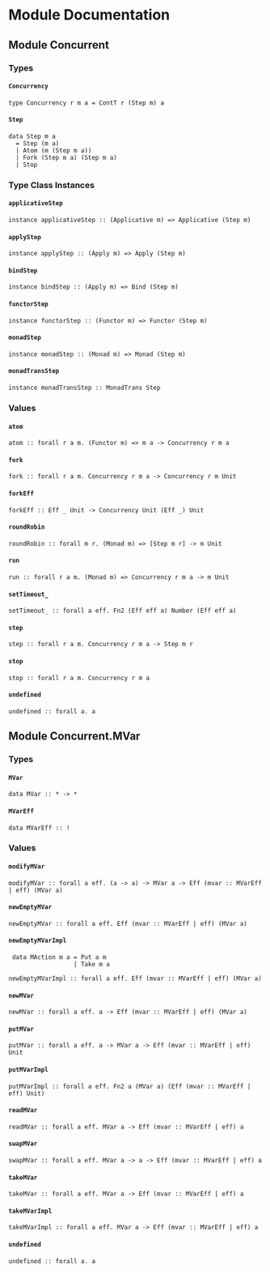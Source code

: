 # Module Documentation

## Module Concurrent

### Types

#### `Concurrency`

    type Concurrency r m a = ContT r (Step m) a

#### `Step`

    data Step m a
      = Step (m a)
      | Atom (m (Step m a))
      | Fork (Step m a) (Step m a)
      | Stop 


### Type Class Instances

#### `applicativeStep`

    instance applicativeStep :: (Applicative m) => Applicative (Step m)

#### `applyStep`

    instance applyStep :: (Apply m) => Apply (Step m)

#### `bindStep`

    instance bindStep :: (Apply m) => Bind (Step m)

#### `functorStep`

    instance functorStep :: (Functor m) => Functor (Step m)

#### `monadStep`

    instance monadStep :: (Monad m) => Monad (Step m)

#### `monadTransStep`

    instance monadTransStep :: MonadTrans Step


### Values

#### `atom`

    atom :: forall r a m. (Functor m) => m a -> Concurrency r m a

#### `fork`

    fork :: forall r a m. Concurrency r m a -> Concurrency r m Unit

#### `forkEff`

    forkEff :: Eff _ Unit -> Concurrency Unit (Eff _) Unit

#### `roundRobin`

    roundRobin :: forall m r. (Monad m) => [Step m r] -> m Unit

#### `run`

    run :: forall r a m. (Monad m) => Concurrency r m a -> m Unit

#### `setTimeout_`

    setTimeout_ :: forall a eff. Fn2 (Eff eff a) Number (Eff eff a)

#### `step`

    step :: forall r a m. Concurrency r m a -> Step m r

#### `stop`

    stop :: forall r a m. Concurrency r m a

#### `undefined`

    undefined :: forall a. a


## Module Concurrent.MVar

### Types

#### `MVar`

    data MVar :: * -> *

#### `MVarEff`

    data MVarEff :: !


### Values

#### `modifyMVar`

    modifyMVar :: forall a eff. (a -> a) -> MVar a -> Eff (mvar :: MVarEff | eff) (MVar a)

#### `newEmptyMVar`

    newEmptyMVar :: forall a eff. Eff (mvar :: MVarEff | eff) (MVar a)

#### `newEmptyMVarImpl`

     data MAction m a = Put a m
                      | Take m a

    newEmptyMVarImpl :: forall a eff. Eff (mvar :: MVarEff | eff) (MVar a)

#### `newMVar`

    newMVar :: forall a eff. a -> Eff (mvar :: MVarEff | eff) (MVar a)

#### `putMVar`

    putMVar :: forall a eff. a -> MVar a -> Eff (mvar :: MVarEff | eff) Unit

#### `putMVarImpl`

    putMVarImpl :: forall a eff. Fn2 a (MVar a) (Eff (mvar :: MVarEff | eff) Unit)

#### `readMVar`

    readMVar :: forall a eff. MVar a -> Eff (mvar :: MVarEff | eff) a

#### `swapMVar`

    swapMVar :: forall a eff. MVar a -> a -> Eff (mvar :: MVarEff | eff) a

#### `takeMVar`

    takeMVar :: forall a eff. MVar a -> Eff (mvar :: MVarEff | eff) a

#### `takeMVarImpl`

    takeMVarImpl :: forall a eff. MVar a -> Eff (mvar :: MVarEff | eff) a

#### `undefined`

    undefined :: forall a. a



